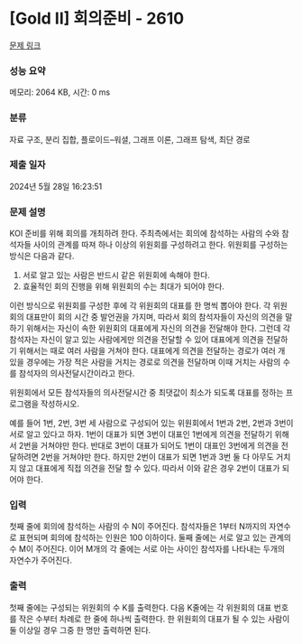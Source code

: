 # [Gold II] 회의준비 - 2610 

[문제 링크](https://www.acmicpc.net/problem/2610) 

### 성능 요약

메모리: 2064 KB, 시간: 0 ms

### 분류

자료 구조, 분리 집합, 플로이드–워셜, 그래프 이론, 그래프 탐색, 최단 경로

### 제출 일자

2024년 5월 28일 16:23:51

### 문제 설명

<p>KOI 준비를 위해 회의를 개최하려 한다. 주최측에서는 회의에 참석하는 사람의 수와 참석자들 사이의 관계를 따져 하나 이상의 위원회를 구성하려고 한다. 위원회를 구성하는 방식은 다음과 같다.</p>

<ol>
	<li>서로 알고 있는 사람은 반드시 같은 위원회에 속해야 한다.</li>
	<li>효율적인 회의 진행을 위해 위원회의 수는 최대가 되어야 한다.</li>
</ol>

<p>이런 방식으로 위원회를 구성한 후에 각 위원회의 대표를 한 명씩 뽑아야 한다. 각 위원회의 대표만이 회의 시간 중 발언권을 가지며, 따라서 회의 참석자들이 자신의 의견을 말하기 위해서는 자신이 속한 위원회의 대표에게 자신의 의견을 전달해야 한다. 그런데 각 참석자는 자신이 알고 있는 사람에게만 의견을 전달할 수 있어 대표에게 의견을 전달하기 위해서는 때로 여러 사람을 거쳐야 한다. 대표에게 의견을 전달하는 경로가 여러 개 있을 경우에는 가장 적은 사람을 거치는 경로로 의견을 전달하며 이때 거치는 사람의 수를 참석자의 의사전달시간이라고 한다.</p>

<p>위원회에서 모든 참석자들의 의사전달시간 중 최댓값이 최소가 되도록 대표를 정하는 프로그램을 작성하시오.</p>

<p>예를 들어 1번, 2번, 3번 세 사람으로 구성되어 있는 위원회에서 1번과 2번, 2번과 3번이 서로 알고 있다고 하자. 1번이 대표가 되면 3번이 대표인 1번에게 의견을 전달하기 위해서 2번을 거쳐야만 한다. 반대로 3번이 대표가 되어도 1번이 대표인 3번에게 의견을 전달하려면 2번을 거쳐야만 한다. 하지만 2번이 대표가 되면 1번과 3번 둘 다 아무도 거치지 않고 대표에게 직접 의견을 전달 할 수 있다. 따라서 이와 같은 경우 2번이 대표가 되어야 한다.</p>

### 입력 

 <p>첫째 줄에 회의에 참석하는 사람의 수 N이 주어진다. 참석자들은 1부터 N까지의 자연수로 표현되며 회의에 참석하는 인원은 100 이하이다. 둘째 줄에는 서로 알고 있는 관계의 수 M이 주어진다. 이어 M개의 각 줄에는 서로 아는 사이인 참석자를 나타내는 두개의 자연수가 주어진다.</p>

### 출력 

 <p>첫째 줄에는 구성되는 위원회의 수 K를 출력한다. 다음 K줄에는 각 위원회의 대표 번호를 작은 수부터 차례로 한 줄에 하나씩 출력한다. 한 위원회의 대표가 될 수 있는 사람이 둘 이상일 경우 그중 한 명만 출력하면 된다.</p>

